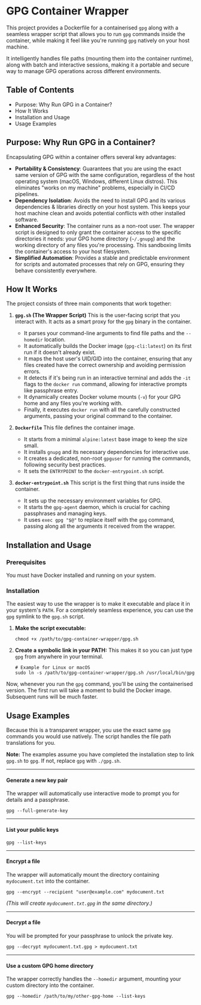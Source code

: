# GPG Container Wrapper

This project provides a Dockerfile for a containerised `gpg` along with a seamless wrapper script that allows you to run `gpg` commands inside the container, while making it feel like you're running `gpg` natively on your host machine.

It intelligently handles file paths (mounting them into the container runtime), along with batch and interactive sessions, making it a portable and secure way to manage GPG operations across different environments.

## Table of Contents

- Purpose: Why Run GPG in a Container?
- How It Works
- Installation and Usage
- Usage Examples

## Purpose: Why Run GPG in a Container?

Encapsulating GPG within a container offers several key advantages:

*   **Portability & Consistency**: Guarantees that you are using the exact same version of GPG with the same configuration, regardless of the host operating system (macOS, Windows, different Linux distros). This eliminates "works on my machine" problems, especially in CI/CD pipelines.
*   **Dependency Isolation**: Avoids the need to install GPG and its various dependencies & libraries directly on your host system. This keeps your host machine clean and avoids potential conflicts with other installed software.
*   **Enhanced Security**: The container runs as a non-root user. The wrapper script is designed to only grant the container access to the specific directories it needs: your GPG home directory (`~/.gnupg`) and the working directory of any files you're processing. This sandboxing limits the container's access to your host filesystem.
*   **Simplified Automation**: Provides a stable and predictable environment for scripts and automated processes that rely on GPG, ensuring they behave consistently everywhere.

## How It Works

The project consists of three main components that work together:

1.  **`gpg.sh` (The Wrapper Script)**
    This is the user-facing script that you interact with. It acts as a smart proxy for the `gpg` binary in the container.
    -   It parses your command-line arguments to find file paths and the `--homedir` location.
    -   It automatically builds the Docker image (`gpg-cli:latest`) on its first run if it doesn't already exist.
    -   It maps the host user's UID/GID into the container, ensuring that any files created have the correct ownership and avoiding permission errors.
    -   It detects if it's being run in an interactive terminal and adds the `-it` flags to the `docker run` command, allowing for interactive prompts like passphrase entry.
    -   It dynamically creates Docker volume mounts (`-v`) for your GPG home and any files you're working with.
    -   Finally, it executes `docker run` with all the carefully constructed arguments, passing your original command to the container.

2.  **`Dockerfile`**
    This file defines the container image.
    -   It starts from a minimal `alpine:latest` base image to keep the size small.
    -   It installs `gnupg` and its necessary dependencies for interactive use.
    -   It creates a dedicated, non-root `gpguser` for running the commands, following security best practices.
    -   It sets the `ENTRYPOINT` to the `docker-entrypoint.sh` script.

3.  **`docker-entrypoint.sh`**
    This script is the first thing that runs inside the container.
    -   It sets up the necessary environment variables for GPG.
    -   It starts the `gpg-agent` daemon, which is crucial for caching passphrases and managing keys.
    -   It uses `exec gpg "$@"` to replace itself with the `gpg` command, passing along all the arguments it received from the wrapper.

## Installation and Usage

### Prerequisites

You must have Docker installed and running on your system.

### Installation

The easiest way to use the wrapper is to make it executable and place it in your system's `PATH`. For a completely seamless experience, you can use the `gpg` symlink to the `gpg.sh` script.

1.  **Make the script executable:**
    ```shell
    chmod +x /path/to/gpg-container-wrapper/gpg.sh
    ```

2.  **Create a symbolic link in your PATH:**
    This makes it so you can just type `gpg` from anywhere in your terminal.
    ```shell
    # Example for Linux or macOS
    sudo ln -s /path/to/gpg-container-wrapper/gpg.sh /usr/local/bin/gpg
    ```

Now, whenever you run the `gpg` command, you'll be using the containerised version. The first run will take a moment to build the Docker image. Subsequent runs will be much faster.

## Usage Examples

Because this is a transparent wrapper, you use the exact same `gpg` commands you would use natively. The script handles the file path translations for you.

**Note:** The examples assume you have completed the installation step to link `gpg.sh` to `gpg`. If not, replace `gpg` with `./gpg.sh`.

---

#### Generate a new key pair
The wrapper will automatically use interactive mode to prompt you for details and a passphrase.
```shell
gpg --full-generate-key
```

---

#### List your public keys
```shell
gpg --list-keys
```

---

#### Encrypt a file
The wrapper will automatically mount the directory containing `mydocument.txt` into the container.
```shell
gpg --encrypt --recipient "user@example.com" mydocument.txt
```
*(This will create `mydocument.txt.gpg` in the same directory.)*

---

#### Decrypt a file
You will be prompted for your passphrase to unlock the private key.
```shell
gpg --decrypt mydocument.txt.gpg > mydocument.txt
```

---

#### Use a custom GPG home directory
The wrapper correctly handles the `--homedir` argument, mounting your custom directory into the container.
```shell
gpg --homedir /path/to/my/other-gpg-home --list-keys
```
